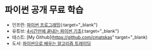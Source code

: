 # 파이썬 공개 무료 학습

  * 인프런: [파이썬 프로그래밍](https://www.inflearn.com/course/%ED%8C%8C%EC%9D%B4%EC%8D%AC-%ED%94%84%EB%A1%9C%EA%B7%B8%EB%9E%98%EB%B0%8D#){:target="_blank"}
  * 유튜브: [4시간만에 끝내는 파이썬 기초](https://www.youtube.com/playlist?list=PLGPF8gvWLYyrkF85itdBHaOLSVbtdzBww){:target="_blank"}
  * 테스트: [My Github](https://github.com/cmatskas" target="_blank)
  * 도서: <a href='https://wikidocs.net/book/110' target='_blank'>파이썬으로 배우는 알고리즘 트레이딩</a>
  

